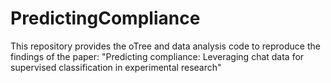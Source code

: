 # PredictingCompliance
This repository provides the oTree and data analysis code to reproduce the findings of the paper: "Predicting compliance: Leveraging chat data for supervised classification in experimental research"
